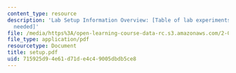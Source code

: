 ```yaml
---
content_type: resource
description: 'Lab Setup Information Overview: [Table of lab experiments and equipment
  needed]'
file: /media/https%3A/open-learning-course-data-rc.s3.amazonaws.com/2-004-modeling-dynamics-and-control-ii-spring-2003/715925d94e61d71de4c49005dbdb5ce8_setup.pdf
file_type: application/pdf
resourcetype: Document
title: setup.pdf
uid: 715925d9-4e61-d71d-e4c4-9005dbdb5ce8
---
```

